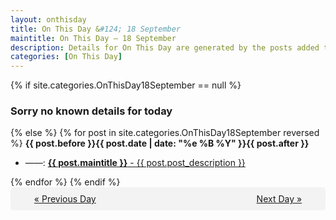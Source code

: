 ```yaml
---
layout: onthisday
title: On This Day &#124; 18 September
maintitle: On This Day — 18 September
description: Details for On This Day are generated by the posts added to the website so the content is subject to changes/updates over time.
categories: [On This Day]
---
```


{% if site.categories.OnThisDay18September == null %}
<h3>Sorry no known details for today</h3>
{% else %}
{% for post in site.categories.OnThisDay18September reversed %}
<strong>{{ post.before }}{{ post.date | date: "%e %B %Y" }}{{ post.after }}</strong>
<ul>
<li> ——: <a class="{{ post.class }}" href="{{ post.url }}"><strong>{{ post.maintitle }}</strong> - {{ post.post_description }}</a></li>
</ul>
{% endfor %}
{% endif %}

<div style="background-color: #f3f3f3; padding: 10px; border-radius: 5px; text-align: center; display: flex; justify-content: space-evenly;">
<a href="/onthisday/09/09-17">« Previous Day</a>
<span style="visibility:hidden;">[ Visit Leap Year February 29 ]</span>
<a href="/onthisday/09/09-19">Next Day »</a>
</div>
